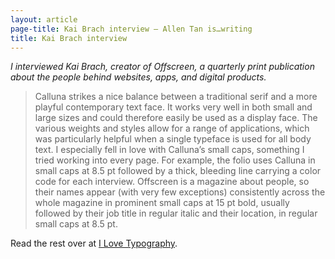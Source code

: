```yaml
---
layout: article
page-title: Kai Brach interview – Allen Tan is…writing
title: Kai Brach interview
---
```


*I interviewed Kai Brach, creator of Offscreen, a quarterly print publication about the people behind websites, apps, and digital products.*

> Calluna strikes a nice balance between a traditional serif and a more playful contemporary text face. It works very well in both small and large sizes and could therefore easily be used as a display face. The various weights and styles allow for a range of applications, which was particularly helpful when a single typeface is used for all body text. I especially fell in love with Calluna’s small caps, something I tried working into every page. For example, the folio uses Calluna in small caps at 8.5 pt followed by a thick, bleeding line carrying a color code for each interview. Offscreen is a magazine about people, so their names appear (with very few exceptions) consistently across the whole magazine in prominent small caps at 15 pt bold, usually followed by their job title in regular italic and their location, in regular small caps at 8.5 pt.

Read the rest over at [I Love Typography](http://ilovetypography.com/2012/05/10/offscreen-magazine-interview-kai-brach/).